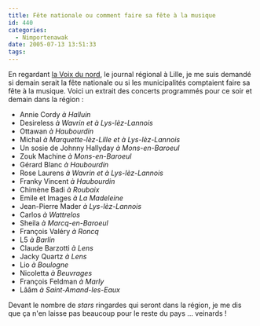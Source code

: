 ```yaml
---
title: Fête nationale ou comment faire sa fête à la musique
id: 440
categories:
  - Nimportenawak
date: 2005-07-13 13:51:33
tags:
---
```


En regardant [la Voix du nord](http://www.lavoixdunord.fr/), le journal régional à Lille, je me suis demandé si demain serait la fête nationale ou si les municipalités comptaient faire sa fête à la musique. Voici un extrait des concerts programmés pour ce soir et demain dans la région&nbsp;:

*   Annie Cordy _à Halluin_
*   Desireless _à Wavrin et à Lys-lèz-Lannois_
*   Ottawan _à Haubourdin_
*   Michal _à Marquette-lèz-Lille et à Lys-lèz-Lannois_
*   Un sosie de Johnny Hallyday _à Mons-en-Baroeul_
*   Zouk Machine _à Mons-en-Baroeul_
*   Gérard Blanc _à Haubourdin_
*   Rose Laurens _à Wavrin et à Lys-lèz-Lannois_
*   Franky Vincent _à Haubourdin_
*   Chimène Badi _à Roubaix_
*   Emile et Images _à La Madeleine_
*   Jean-Pierre Mader _à Lys-lèz-Lannois_
*   Carlos _à Wattrelos_
*   Sheila _à Marcq-en-Baroeul_
*   François Valéry _à Roncq_
*   L5 _à Barlin_
*   Claude Barzotti _à Lens_
*   Jacky Quartz _à Lens_
*   Lio _à Boulogne_
*   Nicoletta _à Beuvrages_
*   François Feldman _à Marly_
*   Lââm _à Saint-Amand-les-Eaux_ 

Devant le nombre de _stars_ ringardes qui seront dans la région, je me dis que ça n'en laisse pas beaucoup pour le reste du pays … veinards&nbsp;!